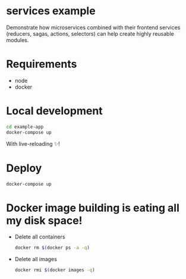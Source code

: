 # services example

Demonstrate how microservices combined with their frontend services (reducers, sagas, actions, selectors) can help create highly reusable modules.

# Requirements
- node
- docker

# Local development

```sh
cd example-app
docker-compose up
```

With live-reloading ✨!

# Deploy

```sh
docker-compose up
```

# Docker image building is eating all my disk space!

 - Delete all containers
   ```sh
   docker rm $(docker ps -a -q)
   ```

 - Delete all images
   ```sh
   docker rmi $(docker images -q)
   ```

